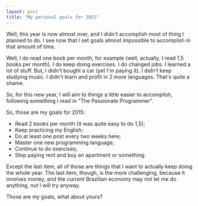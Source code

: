 ```yaml
---
layout: post
title: "My personal goals for 2015"
---
```


Well, this year is now almost over, and I didn't accomplish most of thing I
planned to do. I see now that I set goals almost impossible to accomplish in
that amount of time.

Well, I do read one book per month, for example (well, actually, I read 1,5
books per month). I do keep doing exercises. I do changed jobs. I learned a
lot of stuff. But, I didn't bought a car (yet I'm paying it). I didn't keep
studying music. I didn't learn and profit in 2 more languages. That's quite a
shame.

So, for this new year, I will aim to things a little easier to accomplish,
following something I read in "The Passionate Programmer".

So, those are my goals for 2015:

- Read 2 books per month (it was quite easy to do 1,5);
- Keep practicing my English;
- Do at least one post every two weeks here;
- Master one new programming language;
- Continue to do exercises;
- Stop paying rent and buy an apartment or something.

Except the last item, all of those are things that I want to actually keep
doing the whole year. The last item, though, is the more challenging, because
it involves money, and the current Brazilian economy may not let me do
anything, nut I will try anyway.

Those are my goals, what about yours?
